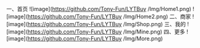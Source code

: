一、首页
 ![image](https://github.com/Tony-Fun/LYTBuy
/Img/Home1.png)
 ![image](https://github.com/Tony-Fun/LYTBuy
/Img/Home2.png)
二、商家
 ![image](https://github.com/Tony-Fun/LYTBuy
/Img/Shop.png)
三、我的
 ![image](https://github.com/Tony-Fun/LYTBuy
/Img/Mine.png)
四、更多
 ![image](https://github.com/Tony-Fun/LYTBuy
/Img/More.png)


